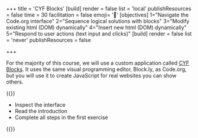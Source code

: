 +++
title = 'CYF Blocks'
[build]
render = false
list = 'local'
publishResources = false
time = 30
facilitation = false
emoji= '🧩'
[objectives]
1="Navigate the Code.org interface"
2="Sequence logical solutions with blocks"
3="Modify existing html (DOM) dynamically"
4="Insert new html (DOM) dynamically"
5="Respond to user actions (text input and clicks)"
[build]
  render = false
  list = 'never'
  publishResources = false

+++

For the majority of this course, we will use a custom application called [CYF Blocks](https://blocks.codeyourfuture.io/#introduction). It uses the same visual programming editor, Block.ly, as Code.org, but you will use it to create JavaScript for real websites you can show others.

{{<note title="{{<our-name>}} Blocks" type="activity">}}

- Inspect the interface
- Read the introduction
- Complete all steps in the first exercise

{{</note>}}

